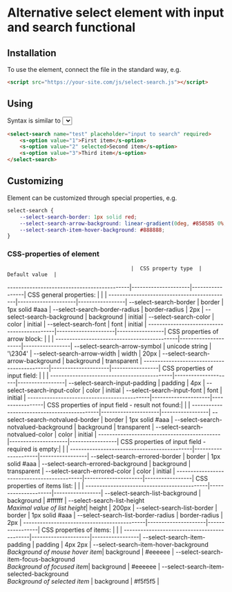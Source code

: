 # Alternative select element with input and search functional

## Installation

To use the element, connect the file in the standard way, e.g.

```html
<script src="https://your-site.com/js/select-search.js"></script>
```

## Using

Syntax is similar to <select> element syntax, e.g.

```html
<select-search name="test" placeholder="input to search" required>
    <s-option value="1">First item</s-option>
    <s-option value="2" selected>Second item</s-option>
    <s-option value="3">Third item</s-option>
</select-search>
```

## Customizing

Element <select-search> can be customized through special properties, e.g.

```css
select-search {
    --select-search-border: 1px solid red;
    --select-search-arrow-background: linear-gradient(0deg, #858585 0%, #dedede 100%);
    --select-search-item-hover-background: #888888;
}
```

### CSS-properties of element

                                            |  CSS property type  |  Default value  |
--------------------------------------------|---------------------|-----------------|
CSS general properties:                     |                     |                 |
--------------------------------------------|---------------------|-----------------|
--select-search-border                      |     border          |  1px solid #aaa |
--select-search-border-radius               |     border-radius   |       2px       |
--select-search-background                  |     background      |      initial    |
--select-search-color                       |     color           |      initial    |
--select-search-font                        |     font            |      initial    |
--------------------------------------------|---------------------|-----------------|
CSS properties of arrow block:              |                     |                 |
--------------------------------------------|---------------------|-----------------|
--select-search-arrow-symbol                |     unicode string  |     '\2304'     |
--select-search-arrow-width                 |     width           |       20px      |
--select-search-arrow-background            |     background      |    transparent  |
--------------------------------------------|---------------------|-----------------|
CSS properties of input field:              |                     |                 |
--------------------------------------------|---------------------|-----------------|
--select-search-input-padding               |     padding         |        4px      |
--select-search-input-color                 |     color           |      initial    |
--select-search-input-font                  |     font            |      initial    |
--------------------------------------------|---------------------|-----------------|
CSS properties of input field - result not found:|                |                 |
--------------------------------------------|---------------------|-----------------|
--select-search-notvalued-border            |     border          |  1px solid #aaa |
--select-search-notvalued-background        |     background      |    transparent  |
--select-search-notvalued-color             |     color           |      initial    |
--------------------------------------------|---------------------|-----------------|
CSS properties of input field - required is empty:|               |                 |
--------------------------------------------|---------------------|-----------------|
--select-search-errored-border              |     border          |  1px solid #aaa |
--select-search-errored-background          |     background      |    transparent  |
--select-search-errored-color               |     color           |      initial    |
--------------------------------------------|---------------------|-----------------|
CSS properties of items list:               |                     |                 |
--------------------------------------------|---------------------|-----------------|
--select-search-list-background             |     background      |      #ffffff    |
--select-search-list-height <br>*Maximal value of list height*|     height          |       200px     |
--select-search-list-border                 |     border          |  1px solid #aaa |
--select-search-list-border-radius          |     border-radius   |       2px       |
--------------------------------------------|---------------------|-----------------|
CSS properties of items:                    |                     |                 |
--------------------------------------------|---------------------|-----------------|
--select-search-item-padding                |     padding         |     4px 2px     |
--select-search-item-hover-background <br>*Background of mouse hover item*|     background      |     #eeeeee     |
--select-search-item-focus-background <br>*Background of focused item*|     background      |     #eeeeee     |
--select-search-item-selected-background <br>*Background of selected item*    |     background      |     #f5f5f5     |